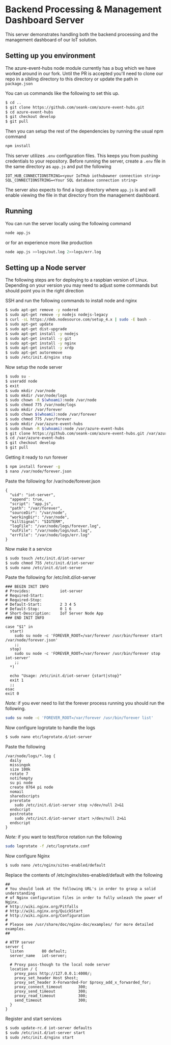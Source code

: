 # Backend Processing & Management Dashboard Server

This server demonstrates handling both the backend processing and the management dashboard of our IoT solution.

## Setting up you environment

The azure-event-hubs node module currently has a bug which we have worked around in our fork. Until the PR is accepted you'll need to clone our repo in a sibling directory to this directory or update the path in ```package.json```

You can us commands like the following to set this up.

```bash
$ cd ..
$ git clone https://github.com/seank-com/azure-event-hubs.git
$ cd azure-event-hubs
$ git checkout develop
$ git pull
```

Then you can setup the rest of the dependencies by running the usual npm command

```bash
npm install
```

This server utilizes ```.env``` configuration files. This keeps you from pushing credentials to your repository. Before running the server, create a ```.env``` file in the same directory as ```app.js``` and put the following

```
IOT_HUB_CONNECTIONSTRING=<your IoTHub iothubowner connection string>
SQL_CONNECTIONSTRING=<Your SQL database connection string>
```

The server also expects to find a logs directory where ```app.js``` is and will enable viewing the file in that directory from the management dashboard.

## Running

You can run the server locally using the following command

```bash
node app.js
```

or for an experience more like production

```bash
node app.js >>logs/out.log 2>>logs/err.log
```

## Setting up a Node server

The following steps are for deploying to a raspbian version of Linux. Depending on your version you may need to adjust some commands but should point you in the right direction

SSH and run the following commands to install node and nginx

```bash
$ sudo apt-get remove -y nodered
$ sudo apt-get remove -y nodejs nodejs-legacy
$ curl -sL https://deb.nodesource.com/setup_4.x | sudo -E bash -
$ sudo apt-get update
$ sudo apt-get dist-upgrade
$ sudo apt-get install -y nodejs
$ sudo apt-get install -y git
$ sudo apt-get install -y nginx
$ sudo apt-get install -y xrdp
$ sudo apt-get autoremove
$ sudo /etc/init.d/nginx stop
```

Now setup the node server

```bash
$ sudo su -
$ useradd node
$ exit
$ sudo mkdir /var/node
$ sudo mkdir /var/node/logs
$ sudo chown -R $(whoami):node /var/node
$ sudo chmod 775 /var/node/logs
$ sudo mkdir /var/forever
$ sudo chown $(whoami):node /var/forever
$ sudo chmod 775 /var/forever
$ sudo mkdir /var/azure-event-hubs
$ sudo chown -R $(whoami):node /var/azure-event-hubs
$ git clone https://github.com/seank-com/azure-event-hubs.git /var/azure-event-hubs
$ cd /var/azure-event-hubs
$ git checkout develop
$ git pull
```

Getting it ready to run forever

```bash
$ npm install forever -g
$ nano /var/node/forever.json
```

Paste the following for /var/node/forever.json

```
{
  "uid": "iot-server",
  "append": true,
  "script": "app.js",
  "path": "/var/forever",
  "sourceDir": "/var/node",
  "workingDir": "/var/node",
  "killSignal": "SIGTERM",
  "logFile": "/var/node/logs/forever.log",
  "outFile": "/var/node/logs/out.log",
  "errFile": "/var/node/logs/err.log"
}
```

Now make it a service

```bash
$ sudo touch /etc/init.d/iot-server
$ sudo chmod 755 /etc/init.d/iot-server
$ sudo nano /etc/init.d/iot-server
```

Paste the following for /etc/init.d/iot-server

```
### BEGIN INIT INFO
# Provides:             iot-server
# Required-Start:
# Required-Stop:
# Default-Start:        2 3 4 5
# Default-Stop:         0 1 6
# Short-Description:    IoT Server Node App
### END INIT INFO

case "$1" in
  start)
    sudo su node -c 'FOREVER_ROOT=/var/forever /usr/bin/forever start /var/node/forever.json'
    ;;
  stop)
    sudo su node -c 'FOREVER_ROOT=/var/forever /usr/bin/forever stop iot-server'
    ;;
  *)

  echo "Usage: /etc/init.d/iot-server {start|stop}"
  exit 1
  ;;
esac
exit 0
```

*Note:* if you ever need to list the forever process running you should run the following.
```bash
sudo su node -c 'FOREVER_ROOT=/var/forever /usr/bin/forever list'
```

Now configure logrotate to handle the logs

```bash
$ sudo nano etc/logrotate.d/iot-server
```

Paste the following

```
/var/node/logs/*.log {
  daily
  missingok
  size 100k
  rotate 7
  notifempty
  su pi node
  create 0764 pi node
  nomail
  sharedscripts
  prerotate
    sudo /etc/init.d/iot-server stop >/dev/null 2>&1
  endscript
  postrotate
    sudo /etc/init.d/iot-server start >/dev/null 2>&1
  endscript
}
```

*Note:* if you want to test/force rotation run the following
```bash
sudo logrotate -f /etc/logrotate.conf
```

Now configure Nginx

```bash
$ sudo nano /etc/nginx/sites-enabled/default
```

Replace the contents of /etc/nginx/sites-enabled/default with
the following

```
##
# You should look at the following URL's in order to grasp a solid understanding
# of Nginx configuration files in order to fully unleash the power of Nginx.
# http://wiki.nginx.org/Pitfalls
# http://wiki.nginx.org/QuickStart
# http://wiki.nginx.org/Configuration
#
# Please see /usr/share/doc/nginx-doc/examples/ for more detailed examples.
##

# HTTP server
server {
  listen 		80 default;
  server_name 	iot-server;

  # Proxy pass-though to the local node server
  location / {
    proxy_pass http://127.0.0.1:4000/;
    proxy_set_header Host $host;
    proxy_set_header X-Forwarded-For $proxy_add_x_forwarded_for;
    proxy_connect_timeout       300;
    proxy_send_timeout          300;
    proxy_read_timeout          300;
    send_timeout                300;
  }
}
```

Register and start services

```bash
$ sudo update-rc.d iot-server defaults
$ sudo /etc/init.d/iot-server start
$ sudo /etc/init.d/nginx start
```
